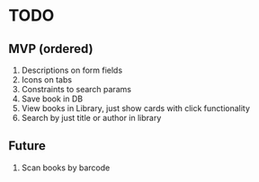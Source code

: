 # TODO
## MVP (ordered)
1. Descriptions on form fields
2. Icons on tabs
3. Constraints to search params
4. Save book in DB
5. View books in Library, just show cards with click functionality
6. Search by just title or author in library

## Future
1. Scan books by barcode
